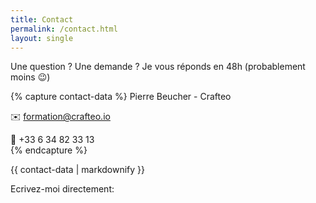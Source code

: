 ```yaml
---
title: Contact
permalink: /contact.html
layout: single
---
```


Une question ? Une demande ? Je vous réponds en 48h (probablement moins 😉)

{% capture contact-data %}
Pierre Beucher - Crafteo

✉️ [formation@crafteo.io](mailto:formation@crafteo.io)

📱 +33 6 34 82 33 13   
{% endcapture %}

<div class="notice--info">
  {{ contact-data | markdownify }}
</div>

Ecrivez-moi directement:

<div id="formkeep-embed" data-formkeep-url="https://formkeep.com/p/4145c5e4c811d0250c4b6495f947cb66?embedded=1"></div>

<script type="text/javascript" src="https://pym.nprapps.org/pym.v1.min.js"></script>
<script type="text/javascript" src="https://formkeep-production-herokuapp-com.global.ssl.fastly.net/formkeep-embed.js"></script>

<!-- Get notified when the form is submitted, add your own code below: -->
<script>
const formkeepEmbed = document.querySelector('#formkeep-embed')

formkeepEmbed.addEventListener('formkeep-embed:submitting', _event => {
  console.log('Transmission en cours...')
})

formkeepEmbed.addEventListener('formkeep-embed:submitted', _event => {
  console.log('Message envoyé! Je vous réponds au plus vite.')
})
</script>